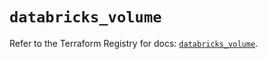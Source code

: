 # `databricks_volume`

Refer to the Terraform Registry for docs: [`databricks_volume`](https://registry.terraform.io/providers/databricks/databricks/1.63.0/docs/resources/volume).
